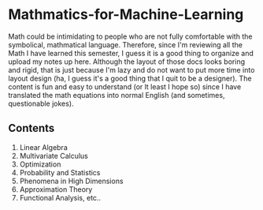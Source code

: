# Mathmatics-for-Machine-Learning

Math could be intimidating to people who are not fully comfortable with the symbolical, mathmatical language. Therefore, since I'm reviewing all the Math I have learned this semester, I guess it is a good thing to organize and upload my notes up here. Although the layout of those docs looks boring and rigid, that is just because I'm lazy and do not want to put more time into layout design (ha, I guess it's a good thing that I quit to be a designer). The content is fun and easy to understand (or lt least I hope so) since I have translated the math equations into normal English (and sometimes, questionable jokes). 

## Contents

1. Linear Algebra
2. Multivariate Calculus
3. Optimization
4. Probability and Statistics
5. Phenomena in High Dimensions
6. Approximation Theory
7. Functional Analysis, etc..
